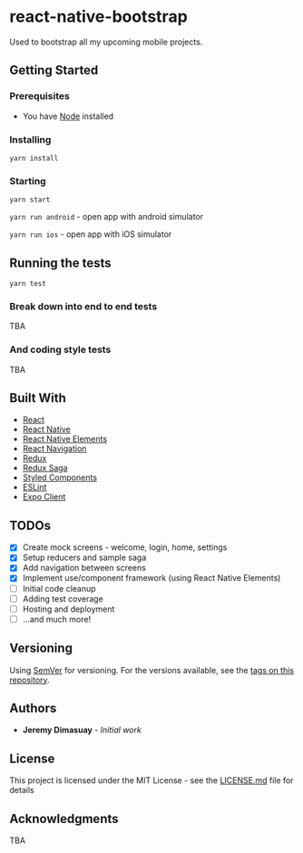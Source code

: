 # react-native-bootstrap

Used to bootstrap all my upcoming mobile projects.

## Getting Started

### Prerequisites

* You have [Node](https://nodejs.org/en/download/) installed

### Installing

`yarn install`

### Starting

`yarn start`

`yarn run android` - open app with android simulator

`yarn run ios` - open app with iOS simulator

## Running the tests

`yarn test`

### Break down into end to end tests

TBA

### And coding style tests

TBA

## Built With

* [React](https://reactjs.org/)
* [React Native](https://facebook.github.io/react-native/)
* [React Native Elements](https://react-native-training.github.io/react-native-elements/)
* [React Navigation](https://reactnavigation.org/)
* [Redux](https://redux.js.org)
* [Redux Saga](https://redux-saga.js.org/)
* [Styled Components](https://www.styled-components.com/)
* [ESLint](https://eslint.org/)
* [Expo Client](https://expo.io/tools#client)

## TODOs
- [x] Create mock screens - welcome, login, home, settings
- [x] Setup reducers and sample saga
- [x] Add navigation between screens
- [x] Implement use/component framework (using React Native Elements)
- [ ] Initial code cleanup
- [ ] Adding test coverage
- [ ] Hosting and deployment
- [ ] ...and much more!

## Versioning

Using [SemVer](http://semver.org/) for versioning. For the versions available, see the [tags on this repository](https://github.com/your/project/tags). 

## Authors

* **Jeremy Dimasuay** - *Initial work*

## License

This project is licensed under the MIT License - see the [LICENSE.md](LICENSE.md) file for details

## Acknowledgments

TBA
